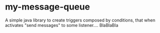 my-message-queue
================

A simple java library to create triggers composed by conditions, that when activates "send messages" to some listener....
BlaBlaBla
